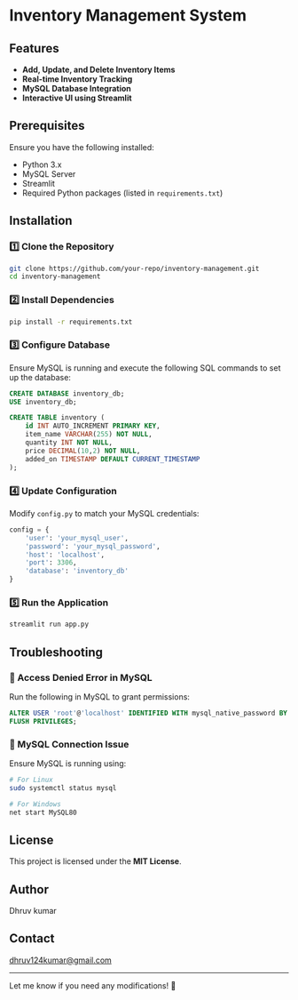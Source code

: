 # Inventory Management System  

## Features  

- **Add, Update, and Delete Inventory Items**  
- **Real-time Inventory Tracking**  
- **MySQL Database Integration**  
- **Interactive UI using Streamlit**  

## Prerequisites  

Ensure you have the following installed:  

- Python 3.x  
- MySQL Server  
- Streamlit  
- Required Python packages (listed in `requirements.txt`)  

## Installation  

### 1️⃣ Clone the Repository  

```bash
git clone https://github.com/your-repo/inventory-management.git
cd inventory-management
```

### 2️⃣ Install Dependencies  

```bash
pip install -r requirements.txt
```

### 3️⃣ Configure Database  

Ensure MySQL is running and execute the following SQL commands to set up the database:  

```sql
CREATE DATABASE inventory_db;
USE inventory_db;

CREATE TABLE inventory (
    id INT AUTO_INCREMENT PRIMARY KEY,
    item_name VARCHAR(255) NOT NULL,
    quantity INT NOT NULL,
    price DECIMAL(10,2) NOT NULL,
    added_on TIMESTAMP DEFAULT CURRENT_TIMESTAMP
);
```

### 4️⃣ Update Configuration  

Modify `config.py` to match your MySQL credentials:  

```python
config = {
    'user': 'your_mysql_user',
    'password': 'your_mysql_password',
    'host': 'localhost',
    'port': 3306,
    'database': 'inventory_db'
}
```

### 5️⃣ Run the Application  

```bash
streamlit run app.py
```

## Troubleshooting  

### 🔹 Access Denied Error in MySQL  

Run the following in MySQL to grant permissions:  

```sql
ALTER USER 'root'@'localhost' IDENTIFIED WITH mysql_native_password BY 'your_password';
FLUSH PRIVILEGES;
```

### 🔹 MySQL Connection Issue  

Ensure MySQL is running using:  

```bash
# For Linux
sudo systemctl status mysql  

# For Windows
net start MySQL80  
```

## License  

This project is licensed under the **MIT License**.  

## Author  
Dhruv kumar


## Contact
dhruv124kumar@gmail.com

---

Let me know if you need any modifications! 🚀
